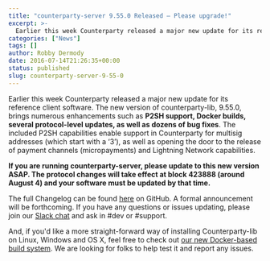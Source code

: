 ```yaml
---
title: "counterparty-server 9.55.0 Released – Please upgrade!"
excerpt: >-
  Earlier this week Counterparty released a major new update for its reference client software. The new version of counterparty-lib, 9.55.0, brings numerous enhancements such as P2SH support, Docker builds, several protocol-level updates, as well as dozens of bug fixes. The included P2SH capabilities enable support in Counterparty for multisig addresses (which start with a ‘3’),
categories: ["News"]
tags: []
author: Robby Dermody
date: 2016-07-14T21:26:35+00:00
status: published
slug: counterparty-server-9-55-0
---
```


Earlier this week Counterparty released a major new update for its reference client software. The new version of counterparty-lib, 9.55.0, brings numerous enhancements such as **P2SH support, Docker builds, several protocol-level updates, as well as dozens of bug fixes**. The included P2SH capabilities enable support in Counterparty for multisig addresses (which start with a ‘3’), as well as opening the door to the release of payment channels (micropayments) and Lightning Network capabilities.

**If you are running counterparty-server, please update to this new version ASAP. The protocol changes will take effect at block 423888 (around August 4) and your software must be updated by that time.**

The full Changelog can be found [here](http://counterparty.us9.list-manage1.com/track/click?u=670b494916e05d6d2cfaa5206&id=11a688880f&e=63fbacaeb8) on GitHub. A formal announcement will be forthcoming. If you have any questions or issues updating, please join our [Slack chat](http://counterparty.us9.list-manage.com/track/click?u=670b494916e05d6d2cfaa5206&id=c6ae8f3dfb&e=63fbacaeb8) and ask in #dev or #support.

And, if you'd like a more straight-forward way of installing Counterparty-lib on Linux, Windows and OS X, feel free to check out [our new Docker-based build system](http://counterparty.us9.list-manage.com/track/click?u=670b494916e05d6d2cfaa5206&id=a05728e490&e=63fbacaeb8). We are looking for folks to help test it and report any issues.